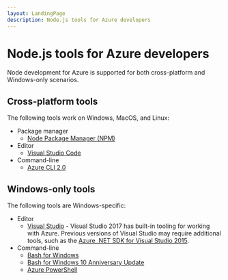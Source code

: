```yaml
---
layout: LandingPage
description: Node.js tools for Azure developers
---
```


# Node.js tools for Azure developers

Node development for Azure is supported for both cross-platform and Windows-only scenarios.

## Cross-platform tools
The following tools work on Windows, MacOS, and Linux:

- Package manager
	- [Node Package Manager (NPM)](https://nodejs.org)
- Editor
	- [Visual Studio Code](http://code.visualstudio.com/)
- Command-line
	- [Azure CLI 2.0](https://docs.microsoft.com/cli/azure/overview)
 
## Windows-only tools
The following tools are Windows-specific:

- Editor
	- [Visual Studio](https://www.visualstudio.com/downloads/) - Visual Studio 2017 has built-in tooling for working with Azure.  Previous versions of Visual Studio may require additional tools, such as the [Azure .NET SDK for Visual Studio 2015](http://go.microsoft.com/fwlink/?LinkId=518003).
- Command-line
	- [Bash for Windows](https://git-scm.com/download/win)
	- [Bash for Windows 10 Anniversary Update](bash-for-windows.md)
	- [Azure PowerShell](https://docs.microsoft.com/azure/powershell-install-configure)


